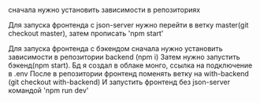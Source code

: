 сначала нужно установить зависимости в репозиториях

Для запуска фронтенда с json-server нужно перейти в ветку master(git checkout master),
затем прописать 'npm start'

Для запуска фронтенда с бэкендом сначала нужно установить зависимости в репозитории backend (npm i)
Затем нужно запустить бэкенд(npm start). Бд я создал в облаке монго, ссылка на подключение в .env
После в репозитории фронтенд поменять ветку на with-backend (git checkout with-backend)
И запустить фронтенд без json-server командой 'npm run dev'